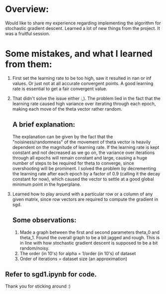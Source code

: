 # Overview:
Would like to share my experience regarding implementing the algorithm for stochastic gradient descent. Learned a lot of new things from the project. It was a fruitful session.

# Some mistakes, and what I learned from them:
1. First set the learning rate to be too high, saw it resulted in nan or inf values. Or just not at all accurate convergent points. A good learning rate is essential to get a fair convergent value.
2. That didn't solve the issue either :,). The problem lied in the fact that the learning rate caused high variance over iterating through each epoch, making each move of the theta vector rather random.
    ## A brief explanation:
    The explanation can be given by the fact that the "noisiness/randomness" of the movement of theta vector is heavily dependent on the magnitude of learning rate. If the learning rate is kept constant and not decreased as we go on, the variance over iterations through all epochs will remain constant and large, causing a huge number of steps to be required for theta to converge, since overshooting will be prominent. I solved the problem by decrementing the learning rate after each epoch by a factor of 0.9 (calling it the decay constant for now), which caused the vector to settle at a good global minimum point in the hyperplane.
3. Learned how to play around with a particular row or a column of any given matrix, since row vectors are required to compute the gradient in sgd.
    
    ## Some observations:
    1. Made a graph between the first and second parameters theta_0 and theta_1. Found the overall graph to be a bit jagged and rough. This is in line with how stochastic gradient descent is supposed to be a bit random/noisy.
    2. The order (in 10's) for alpha = 1/order (in 10's) of dataset
    3. Order of iterations = dataset size (an approximation)

## Refer to sgd1.ipynb for code.

Thank you for sticking around :)